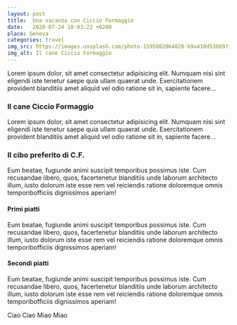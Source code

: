 ```yaml
---
layout: post
title:  Una vacanza con Ciccio Formaggio
date:   2020-07-24 18:03:22 +0200
place: Genova
categories: travel
img_src: https://images.unsplash.com/photo-1595862064828-b9a410d53669?ixlib=rb-1.2.1&ixid=eyJhcHBfaWQiOjEyMDd9&auto=format&fit=crop&w=1834&q=80
img_alt: Il cane Ciccio Formaggio
---
```


Lorem ipsum dolor, sit amet consectetur adipisicing elit. Numquam nisi sint eligendi iste tenetur saepe quia ullam quaerat unde. Exercitationem provident blanditiis amet aliquid vel odio ratione sit in, sapiente facere...

### Il cane Ciccio Formaggio

Lorem ipsum dolor, sit amet consectetur adipisicing elit. Numquam nisi sint eligendi iste tenetur saepe quia ullam quaerat unde. Exercitationem provident blanditiis amet aliquid vel odio ratione sit in, sapiente facere...

### Il cibo preferito di C.F.

Eum beatae, fugiunde animi suscipit temporibus possimus iste. Cum recusandae libero, quos, facertenetur blanditiis unde laborum architecto
illum, iusto dolorum iste esse rem vel reiciendis ratione doloremque omnis temporibofficiis dignissimos aperiam! 

#### Primi piatti

Eum beatae, fugiunde animi suscipit temporibus possimus iste. Cum recusandae libero, quos, facertenetur blanditiis unde laborum architecto
illum, iusto dolorum iste esse rem vel reiciendis ratione doloremque omnis temporibofficiis dignissimos aperiam!

#### Secondi piatti

Eum beatae, fugiunde animi suscipit temporibus possimus iste. Cum recusandae libero, quos, facertenetur blanditiis unde laborum architecto
illum, iusto dolorum iste esse rem vel reiciendis ratione doloremque omnis temporibofficiis dignissimos aperiam!


Ciao Ciao Miao Miao